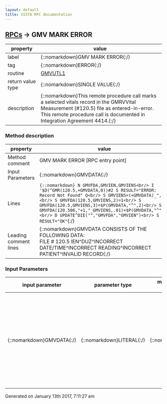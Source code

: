 ```yaml
---
layout: default
title: VISTA RPC documentation
---
```




## [RPCs](TableOfContent.md) &#8594; GMV MARK ERROR 

 property | value 
--- | --- 
 label | {::nomarkdown}GMV MARK ERROR{:/}
 tag | {::nomarkdown}ERROR{:/}
 routine | [GMVUTL1](http://code.osehra.org/dox/Routine_GMVUTL1_source.html)
 return value type | {::nomarkdown}SINGLE VALUE{:/}
 description | {::nomarkdown}This remote procedure call marks a selected vitals record in the GMRVVital Measurement (#120.5) file as entered-in-error. This remote procedure call is documented in Integration Agreement 4414.{:/}


### Method description

 property | value 
 --- | --- 
 Method comment | GMV MARK ERROR [RPC entry point]
 Input Parameters | {::nomarkdown}GMVDATA{:/}
 Lines | ```{::nomarkdown} N GMVFDA,GMVIEN,GMVIENS<br/> I '$D(^GMR(120.5,+GMVDATA,0))#2 S RESULT="ERROR: Record Not Found" Q<br/> S GMVIENS=(+GMVDATA)_","<br/> S GMVFDA(120.5,GMVIENS,2)=1<br/> S GMVFDA(120.5,GMVIENS,3)=$P(GMVDATA,"^",2)<br/> S GMVFDA(120.506,"+1,"_GMVIENS,.01)=$P(GMVDATA,"^",3)<br/> D UPDATE^DIE("","GMVFDA","GMVIEN")<br/> S RESULT="OK"```{:/}
 Leading comment lines | {::nomarkdown}GMVDATA CONSISTS OF THE FOLLOWING DATA:<br/>FILE # 120.5 IEN^DUZ^INCORRECT DATE/TIME^INCORRECT READING^INCORRECT<br/>PATIENT^INVALID RECORD{:/}

### Input Parameters

| input parameter | parameter type | maximum data length | required | description | 
| --- | --- | --- | --- | --- | 
| {::nomarkdown}GMVDATA{:/} | {::nomarkdown}LITERAL{:/} | {::nomarkdown}60{:/} | {::nomarkdown}true{:/} | {::nomarkdown}GMVDATA contains the following information:  piece1^piece2^piece3  where piece1 = FILE 120.5 IEN        piece2 = FILE 200 IEN (i.e., DUZ)       piece3 = A single value to indicate the reason for the error.                1 = INCORRECT DATE/TIME, 2 = INCORRECT READING, 3 =                INCORRECT PATIENT and 4 = INVALID RECORD{:/} | 




 Generated on January 13th 2017, 7:11:27 am